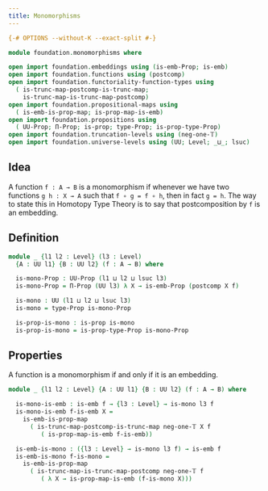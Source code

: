 ```yaml
---
title: Monomorphisms
---
```


```agda
{-# OPTIONS --without-K --exact-split #-}

module foundation.monomorphisms where

open import foundation.embeddings using (is-emb-Prop; is-emb)
open import foundation.functions using (postcomp)
open import foundation.functoriality-function-types using
  ( is-trunc-map-postcomp-is-trunc-map;
    is-trunc-map-is-trunc-map-postcomp)
open import foundation.propositional-maps using
  ( is-emb-is-prop-map; is-prop-map-is-emb)
open import foundation.propositions using
  ( UU-Prop; Π-Prop; is-prop; type-Prop; is-prop-type-Prop)
open import foundation.truncation-levels using (neg-one-𝕋)
open import foundation.universe-levels using (UU; Level; _⊔_; lsuc)
```

## Idea

A function `f : A → B` is a monomorphism if whenever we have two functions `g h : X → A` such that `f ∘ g = f ∘ h`, then in fact `g = h`. The way to state this in Homotopy Type Theory is to say that postcomposition by `f` is an embedding.

## Definition

```agda
module _ {l1 l2 : Level} (l3 : Level)
  {A : UU l1} {B : UU l2} (f : A → B) where

  is-mono-Prop : UU-Prop (l1 ⊔ l2 ⊔ lsuc l3)
  is-mono-Prop = Π-Prop (UU l3) λ X → is-emb-Prop (postcomp X f)

  is-mono : UU (l1 ⊔ l2 ⊔ lsuc l3)
  is-mono = type-Prop is-mono-Prop

  is-prop-is-mono : is-prop is-mono
  is-prop-is-mono = is-prop-type-Prop is-mono-Prop
```

## Properties
A function is a monomorphism if and only if it is an embedding.

```agda
module _ {l1 l2 : Level} {A : UU l1} {B : UU l2} (f : A → B) where

  is-mono-is-emb : is-emb f → {l3 : Level} → is-mono l3 f
  is-mono-is-emb f-is-emb X =
    is-emb-is-prop-map
      ( is-trunc-map-postcomp-is-trunc-map neg-one-𝕋 X f
         ( is-prop-map-is-emb f-is-emb))

  is-emb-is-mono : ({l3 : Level} → is-mono l3 f) → is-emb f
  is-emb-is-mono f-is-mono =
    is-emb-is-prop-map
      ( is-trunc-map-is-trunc-map-postcomp neg-one-𝕋 f
         ( λ X → is-prop-map-is-emb (f-is-mono X)))
```
